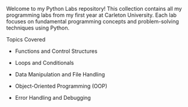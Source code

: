 Welcome to my Python Labs repository! This collection contains all my programming labs from my first year at Carleton University. Each lab focuses on fundamental programming concepts and problem-solving techniques using Python.

Topics Covered

- Functions and Control Structures

- Loops and Conditionals

- Data Manipulation and File Handling

- Object-Oriented Programming (OOP)

- Error Handling and Debugging
